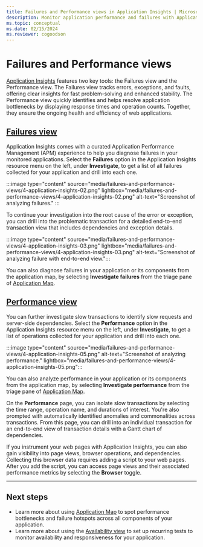 ```yaml
---
title: Failures and Performance views in Application Insights | Microsoft Docs
description: Monitor application performance and failures with Application Insights.
ms.topic: conceptual
ms.date: 02/15/2024
ms.reviewer: cogoodson 
---
```


# Failures and Performance views

[Application Insights](./app-insights-overview.md) features two key tools: the Failures view and the Performance view. The Failures view tracks errors, exceptions, and faults, offering clear insights for fast problem-solving and enhanced stability. The Performance view quickly identifies and helps resolve application bottlenecks by displaying response times and operation counts. Together, they ensure the ongoing health and efficiency of web applications.

## [Failures view](#tab/failures-view)

Application Insights comes with a curated Application Performance Management (APM) experience to help you diagnose failures in your monitored applications. Select the **Failures** option in the Application Insights resource menu on the left, under **Investigate**, to get a list of all failures collected for your application and drill into each one. 

:::image type="content" source="media/failures-and-performance-views/4-application-insights-02.png" lightbox="media/failures-and-performance-views/4-application-insights-02.png" alt-text="Screenshot of analyzing failures." :::

To continue your investigation into the root cause of the error or exception, you can drill into the problematic transaction for a detailed end-to-end transaction view that includes dependencies and exception details.

:::image type="content" source="media/failures-and-performance-views/4-application-insights-03.png" lightbox="media/failures-and-performance-views/4-application-insights-03.png" alt-text="Screenshot of analyzing failure with end-to-end view.":::

You can also diagnose failures in your application or its components from the application map, by selecting **Investigate failures** from the triage pane of [Application Map](app-map.md).

## [Performance view](#tab/performance-view)

You can further investigate slow transactions to identify slow requests and server-side dependencies. Select the **Performance** option in the Application Insights resource menu on the left, under **Investigate**, to get a list of operations collected for your application and drill into each one.

:::image type="content" source="media/failures-and-performance-views/4-application-insights-05.png" alt-text="Screenshot of analyzing performance." lightbox="media/failures-and-performance-views/4-application-insights-05.png":::

You can also analyze performance in your application or its components from the application map, by selecting **Investigate performance** from the triage pane of [Application Map](app-map.md).

On the **Performance** page, you can isolate slow transactions by selecting the time range, operation name, and durations of interest. You're also prompted with automatically identified anomalies and commonalities across transactions. From this page, you can drill into an individual transaction for an end-to-end view of transaction details with a Gantt chart of dependencies.

If you instrument your web pages with Application Insights, you can also gain visibility into page views, browser operations, and dependencies. Collecting this browser data requires adding a script to your web pages. After you add the script, you can access page views and their associated performance metrics by selecting the **Browser** toggle.

---

## Next steps

* Learn more about using [Application Map](app-map.md) to spot performance bottlenecks and failure hotspots across all components of your application.
* Learn more about using the [Availability view](availability-overview.md) to set up recurring tests to monitor availability and responsiveness for your application.
